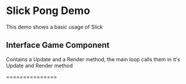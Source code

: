 <h1>Slick Pong Demo</h1>

<p>This demo shows a basic usage of Slick</p>

<h2>Interface Game Component</h2>
<p>
Contains a Update and a Render method, the main loop calls them in it's Update and Render method
</p>


===============
